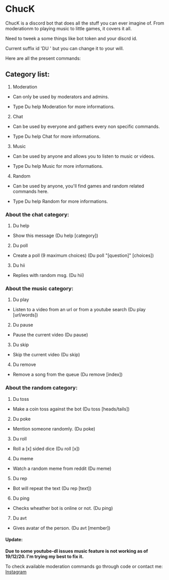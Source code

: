 <h1>ChucK</h1>
ChucK is a discord bot that does all the stuff you can ever imagine of. From moderationm to playing music to little games, it covers it all.

Need to tweek a some things like bot token and your discrd id.

Current suffix id 'DU ' but you can change it to your will.

Here are all the present commands:

<h2>Category list:</h2>

1. Moderation

 - Can only be used by moderators and admins.

 - Type Du help Moderation for more informations.

2. Chat

 - Can be used by everyone and gathers every non specific commands.

 - Type Du help Chat for more informations.

3. Music

 - Can be used by anyone and allows you to listen to music or videos.

 - Type Du help Music for more informations.

4. Random

 - Can be used by anyone, you'll find games and random related commands here.

 - Type Du help Random for more informations.




<h3>About the chat category:</h3>

1. Du help

 - Show this message (Du help [category])

2. Du poll

 - Create a poll (9 maximum choices) (Du poll "[question]" [choices])

3. Du hii

 - Replies with random msg. (Du hii)




<h3>About the music category:</h3>

1. Du play

 - Listen to a video from an url or from a youtube search (Du play [url/words])

2. Du pause

 - Pause the current video (Du pause)

3. Du skip

 - Skip the current video (Du skip)

4. Du remove

 - Remove a song from the queue (Du remove [index])




<h3>About the random category:</h3>

1. Du toss

 - Make a coin toss against the bot (Du toss [heads/tails])

2. Du poke

 - Mention someone randomly. (Du poke)

3. Du roll

 - Roll a [x] sided dice (Du roll [x])

4. Du meme

 - Watch a random meme from reddit (Du meme)

5. Du rep

 - Bot will repeat the text (Du rep [text])

6. Du ping

 - Checks wheather bot is online or not. (Du ping)

7. Du avt

 - Gives avatar of the person. (Du avt [member])


<h4>Update:</h4>

**Due to some youtube-dl issues music feature is not working as of 19/12/20. I'm trying my best to fix it.**

To check available moderation commands go through code or contact me: [Instagram](https://www.instagram.com/yogesh_.xd/)
